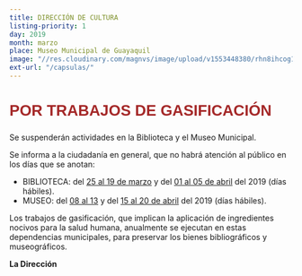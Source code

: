 ```yaml
---
title: DIRECCIÓN DE CULTURA
listing-priority: 1
day: 2019
month: marzo
place: Museo Municipal de Guayaquil
image: "//res.cloudinary.com/magnvs/image/upload/v1553448380/rhn8ihcog1eggqmokipr.jpg"
ext-url: "/capsulas/"
---
```

<h2 style="color:brown;font-family:'Oswald',sans-serif;font-weight:bold;font-size:1.7rem">POR TRABAJOS DE GASIFICACIÓN</h2>

Se suspenderán actividades en la Biblioteca y el Museo Municipal.

Se informa a la ciudadanía en general, que no  habrá atención al público en los días que se anotan:

- BIBLIOTECA: del <u>25 al 19 de marzo</u> y del <u>01 al 05 de abril</u> del 2019 (días hábiles).
- MUSEO: del <u>08 al 13</u> y del <u>15 al 20 de abril</u> del 2019 (días hábiles).

Los trabajos de gasificación, que implican la aplicación de ingredientes nocivos para la salud humana, anualmente se ejecutan en estas dependencias municipales, para preservar los bienes bibliográficos y museográficos.

**La Dirección**
